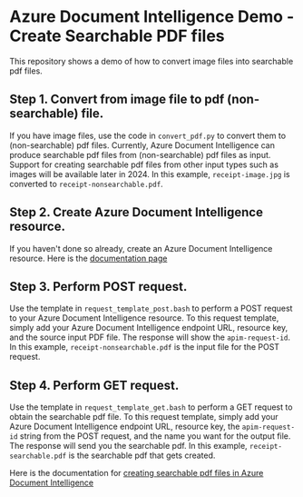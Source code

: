 # Azure Document Intelligence Demo - Create Searchable PDF files
This repository shows a demo of how to convert image files into searchable pdf files. 

## Step 1. Convert from image file to pdf (non-searchable) file. 
If you have image files, use the code in `convert_pdf.py` to convert them to (non-searchable) pdf files. Currently, Azure Document Intelligence can produce searchable pdf files from (non-searchable) pdf files as input. Support for creating searchable pdf files from other input types such as images will be available later in 2024. In this example, `receipt-image.jpg` is converted to `receipt-nonsearchable.pdf`.

## Step 2. Create Azure Document Intelligence resource.
If you haven't done so already, create an Azure Document Intelligence resource. Here is the [documentation page](https://learn.microsoft.com/en-us/azure/ai-services/document-intelligence/create-document-intelligence-resource?view=doc-intel-4.0.0)

## Step 3. Perform POST request.
Use the template in `request_template_post.bash` to perform a POST request to your Azure Document Intelligence resource. To this request template, simply add your Azure Document Intelligence endpoint URL, resource key, and the source input PDF file. The response will show the `apim-request-id`. In this example, `receipt-nonsearchable.pdf` is the input file for the POST request. 

## Step 4. Perform GET request. 
Use the template in `request_template_get.bash` to perform a GET request to obtain the searchable pdf file. To this request template, simply add your Azure Document Intelligence endpoint URL, resource key, the `apim-request-id` string from the POST request, and the name you want for the output file. The response will send you the searchable pdf. In this example, `receipt-searchable.pdf` is the searchable pdf that gets created. 

Here is the documentation for [creating searchable pdf files in Azure Document Intelligence](https://learn.microsoft.com/en-us/azure/ai-services/document-intelligence/concept-read?view=doc-intel-4.0.0&tabs=sample-code#searchable-pdf)
